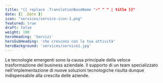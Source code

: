 ```yaml
---
title: "{{ replace .TranslationBaseName "-" " " | title }}"
date: {{ .Date }}
icon: "services/service-icon-1.png"
featured: true
draft: false
weight: 100
heroHeading: 'Servizi'
heroSubHeading: 'che crescono con la tua attività'
heroBackground: 'services/service1.jpg'
---
```


Le tecnologie emergenti sono la causa principale della veloce trasformazione del business aziendale. Il supporto di un team specializzato nell'implementazione di nuove soluzioni tecnologiche risulta dunque indispensabile alla crescita delle aziende.

